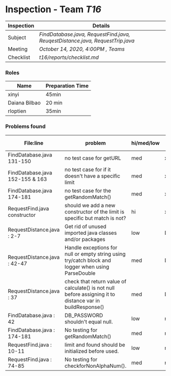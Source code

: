 # Inspection - Team *T16* 
 
| Inspection | Details |
| ----- | ----- |
| Subject | *FindDatabase.java, RequestFind.java, ReuqestDistance.java, RequestTrip.java* |
| Meeting | *October 14, 2020, 4:00PM , Teams* |
| Checklist | *t16/reports/checklist.md* |

### Roles

| Name | Preparation Time |
| ----- | ----- |
| xinyi | 45min |
| Daiana Bilbao | 20 min |
| rloptien | 35min |

### Problems found

| File:line | problem | hi/med/low | who found | github#  |
| ----- | ----- |----- | ----- | ----- |
| FindDatabase.java 131-150| no test case for getURL  | med | xinyi | --- |
| FindDatabase.java 152-155 & 163 | no test case for if it doesn't have a specific limit | med | xinyi | --- |
| FindDatabase.java 174-181 | no test case for the getRandomMatch()| med | xinyi | --- |
| RequestFind.java constructor| should we add a new constructor of the limit is specific but match is not? | hi | xinyi| --- |
| RequestDistance.java : 2-7  | Get rid of unused imported java classes and/or packages | low | Daiana | --- |
| RequestDistance.java : 42-47 | Handle exceptions for null or empty string using try/catch block and logger when using ParseDouble | med | Daiana | --- |
| RequestDistance.java : 37  | check that return value of calculate() is not null before assigning it to distance var in buildResponse() | med | Daiana | --- |
| FindDatabase.java : 42 | DB_PASSWORD shouldn't equal null. | low | rloptien | |
| FindDatabase.java : 174-181 | No testing for getRandomMatch() | med | rloptien | |
| RequestFind.java : 10-11 | limit and found should be initialized before used. | low | rloptien | |
| RequestFind.java : 74-85 | No testing for checkforNonAlphaNum(). | med | rloptien | |
